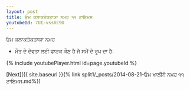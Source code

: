 ```yaml
---
layout: post
title: ਓਮ ਕਲਾਕਤੰਕਤਾਯਾ ਨਮਹ ੧੧ ਟਾਇਮਸ
youtubeId: 7UI-vssVc9U
---
```

 
 
 ਓਮ ਕਲਾਕਤੰਕਤਾਯਾ ਨਮਹ  
 
 -  ਮੌਤ ਦੇ ਦੇਵਤਾ ਲਈ ਫਾਟਕ ਕੌਣ ਹੈ ਜੋ ਸਮੇਂ ਦੇ ਰੂਪ ਦਾ ਹੈ. 
 
  
 
  
 
 
 
 
 
 


{% include youtubePlayer.html id=page.youtubeId %}
 
[Next]({{ site.baseurl }}{% link  split1/_posts/2014-08-21-ਓਮ ਖਾਲੀਨੇ ਨਮਹ ੧੧ ਟਾਇਮਸ.md%})
 
